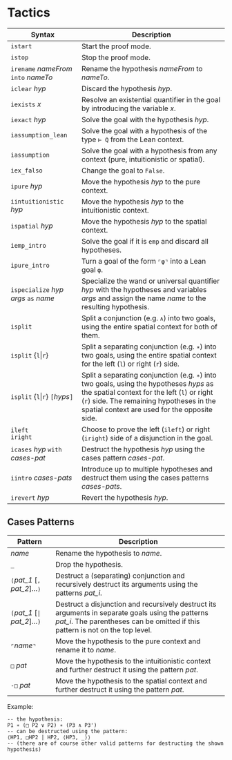 # Tactics

| Syntax                                 | Description                                                  |
| -------------------------------------- | ------------------------------------------------------------ |
| `istart`                               | Start the proof mode.                                        |
| `istop`                                | Stop the proof mode.                                         |
| `irename` *nameFrom* `into` *nameTo*   | Rename the hypothesis *nameFrom* to *nameTo*.                |
| `iclear` *hyp*                         | Discard the hypothesis *hyp*.                                |
| `iexists` *x*                          | Resolve an existential quantifier in the goal by introducing the variable *x*. |
| `iexact` *hyp*                         | Solve the goal with the hypothesis *hyp*.                    |
| `iassumption_lean`                     | Solve the goal with a hypothesis of the type `⊢ Q` from the Lean context. |
| `iassumption`                          | Solve the goal with a hypothesis from any context (pure, intuitionistic or spatial). |
| `iex_falso`                            | Change the goal to `False`.                                  |
| `ipure` *hyp*                          | Move the hypothesis *hyp* to the pure context.               |
| `iintuitionistic` *hyp*                | Move the hypothesis *hyp* to the intuitionistic context.     |
| `ispatial` *hyp*                       | Move the hypothesis *hyp* to the spatial context.            |
| `iemp_intro`                           | Solve the goal if it is `emp` and discard all hypotheses.    |
| `ipure_intro`                          | Turn a goal of the form `⌜φ⌝` into a Lean goal `φ`.          |
| `ispecialize` *hyp* *args* `as` *name* | Specialize the wand or universal quantifier *hyp* with the hypotheses and variables *args* and assign the name *name* to the resulting hypothesis. |
| `isplit`                               | Split a conjunction (e.g. `∧`) into two goals, using the entire spatial context for both of them. |
| `isplit` {`l`\|`r`}                    | Split a separating conjunction (e.g. `∗`) into two goals, using the entire spatial context for the left (`l`) or right (`r`) side. |
| `isplit` {`l`\|`r`} `[`*hyps*`]`       | Split a separating conjunction (e.g. `∗`) into two goals, using the hypotheses *hyps* as the spatial context for the left (`l`) or right (`r`) side. The remaining hypotheses in the spatial context are used for the opposite side. |
| `ileft`<br>`iright`                    | Choose to prove the left (`ileft`) or right (`iright`) side of a disjunction in the goal. |
| `icases` *hyp* `with` *cases-pat*      | Destruct the hypothesis *hyp* using the cases pattern *cases-pat*. |
| `iintro` *cases-pats*                  | Introduce up to multiple hypotheses and destruct them using the cases patterns *cases-pats*. |
| `irevert` *hyp*                        | Revert the hypothesis *hyp*.                                 |

## Cases Patterns

| Pattern                         | Description                                                                                                                                                                         |
|---------------------------------|-------------------------------------------------------------------------------------------------------------------------------------------------------------------------------------|
| *name*                          | Rename the hypothesis to *name*.                                                                                                                                                    |
| `_`                             | Drop the hypothesis.                                                                                                                                                                |
| `⟨`*pat_1* [`,` *pat_2*]...`⟩`  | Destruct a (separating) conjunction and recursively destruct its arguments using the patterns *pat_i*.                                                                              |
| `(`*pat_1* [`\|` *pat_2*]...`)` | Destruct a disjunction and recursively destruct its arguments in separate goals using the patterns *pat_i*. The parentheses can be omitted if this pattern is not on the top level. |
| `⌜`*name*`⌝`                    | Move the hypothesis to the pure context and rename it to *name*.                                                                                                                    |
| `□` *pat*                       | Move the hypothesis to the intuitionistic context and further destruct it using the pattern *pat*.                                                                                  |
| `-□` *pat*                      | Move the hypothesis to the spatial context and further destruct it using the pattern *pat*.                                                                                         |

Example:
```lean
-- the hypothesis:
P1 ∗ (□ P2 ∨ P2) ∗ (P3 ∧ P3')
-- can be destructed using the pattern:
⟨HP1, □HP2 | HP2, ⟨HP3, _⟩⟩
-- (there are of course other valid patterns for destructing the shown hypothesis)
```
